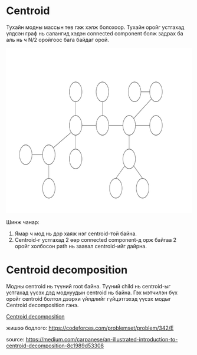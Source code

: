 # Centroid
Тухайн модны массын төв гэж хэлж болохоор.
Тухайн оройг устгахад үлдсэн граф нь салангид хэдэн connected component болж задрах ба аль нь ч N/2 оройгоос бага байдаг орой.

<img src="images/centroid.gif" width="789" height="447" />

Шинж чанар:
1. Ямар ч мод нь дор хаяж нэг centroid-той байна.
2. Centroid-г устгахад 2 өөр connected component-д орж байгаа 2 оройг холбосон path нь заавал centroid-ийг дайрна.

# Centroid  decomposition
Модны centroid нь түүний root байна. 
Түүний child нь centroid-ыг устгахад үүсэх дэд моднуудын centroid нь байна. Гэх мэтчилэн бүх оройг centroid болтол дээрхи үйлдлийг гүйцэтгэхэд үүсэх модыг Centroid decomposition гэнэ.

[Centroid decomposition](images/centroid_decomposition.png)



жишээ бодлого: https://codeforces.com/problemset/problem/342/E







source: https://medium.com/carpanese/an-illustrated-introduction-to-centroid-decomposition-8c1989d53308